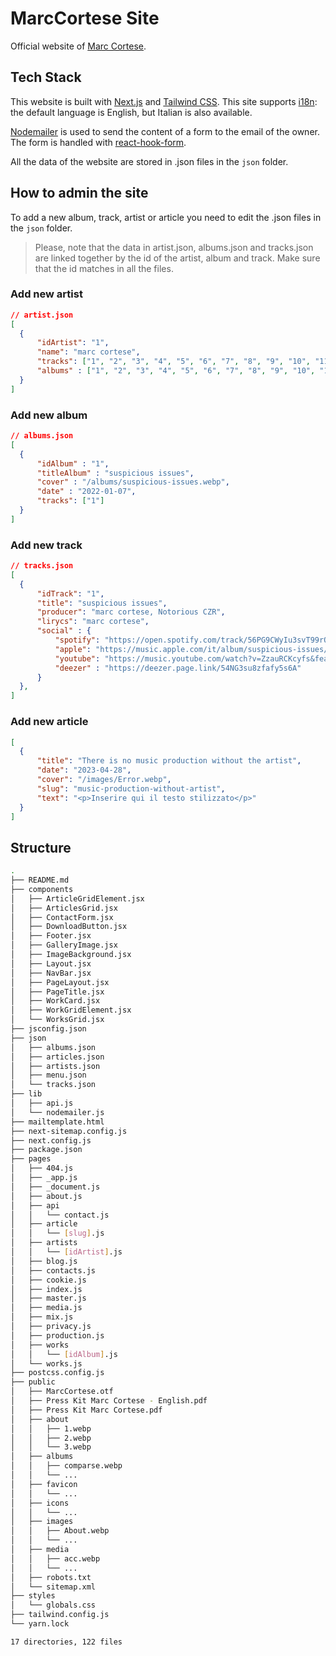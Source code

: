 # MarcCortese Site

Official website of [Marc Cortese](marccortese.com).

## Tech Stack
This website is built with [Next.js](https://nextjs.org/) and [Tailwind CSS](https://tailwindcss.com/). This site supports [i18n](https://nextjs.org/docs/pages/building-your-application/routing/internationalization): the default language is English, but Italian is also available.

[Nodemailer](https://nodemailer.com/) is used to send the content of a form to the email of the owner. The form is handled with [react-hook-form](https://www.react-hook-form.com/).

All the data of the website are stored in .json files in the `json` folder.

## How to admin the site


To add a new album, track, artist or article you need to edit the .json files in the `json` folder.

> Please, note that the data in artist.json, albums.json and tracks.json are linked together by the id of the artist, album and track. Make sure that the id matches in all the files.
### Add new artist

```json
// artist.json
[
  {
      "idArtist": "1",
      "name": "marc cortese",
      "tracks": ["1", "2", "3", "4", "5", "6", "7", "8", "9", "10", "11", "12", "13", "14", "15", "16", "17", "18"],
      "albums" : ["1", "2", "3", "4", "5", "6", "7", "8", "9", "10", "11", "12"]
  }
]
```

### Add new album

```json
// albums.json
[
  {
      "idAlbum" : "1",
      "titleAlbum" : "suspicious issues",
      "cover" : "/albums/suspicious-issues.webp",
      "date" : "2022-01-07",
      "tracks": ["1"]
  }
]
```
### Add new track
```json
// tracks.json
[
  {
      "idTrack": "1",
      "title": "suspicious issues",
      "producer": "marc cortese, Notorious CZR",
      "lirycs": "marc cortese",
      "social" : {
          "spotify": "https://open.spotify.com/track/56PG9CWyIu3svT99rQs9kJ?si=c1e153c0bbf740a8",
          "apple": "https://music.apple.com/it/album/suspicious-issues/1601830088?i=1601830090",
          "youtube": "https://music.youtube.com/watch?v=ZzauRCKcyfs&feature=share",
          "deezer" : "https://deezer.page.link/54NG3su8zfafy5s6A"
      }
  },
]
```

### Add new article
```json
[
  {
      "title": "There is no music production without the artist",
      "date": "2023-04-28",
      "cover": "/images/Error.webp",
      "slug": "music-production-without-artist",
      "text": "<p>Inserire qui il testo stilizzato</p>"
  }
]
```


## Structure

```bash
.
├── README.md
├── components
│   ├── ArticleGridElement.jsx
│   ├── ArticlesGrid.jsx
│   ├── ContactForm.jsx
│   ├── DownloadButton.jsx
│   ├── Footer.jsx
│   ├── GalleryImage.jsx
│   ├── ImageBackground.jsx
│   ├── Layout.jsx
│   ├── NavBar.jsx
│   ├── PageLayout.jsx
│   ├── PageTitle.jsx
│   ├── WorkCard.jsx
│   ├── WorkGridElement.jsx
│   └── WorksGrid.jsx
├── jsconfig.json
├── json
│   ├── albums.json
│   ├── articles.json
│   ├── artists.json
│   ├── menu.json
│   └── tracks.json
├── lib
│   ├── api.js
│   └── nodemailer.js
├── mailtemplate.html
├── next-sitemap.config.js
├── next.config.js
├── package.json
├── pages
│   ├── 404.js
│   ├── _app.js
│   ├── _document.js
│   ├── about.js
│   ├── api
│   │   └── contact.js
│   ├── article
│   │   └── [slug].js
│   ├── artists
│   │   └── [idArtist].js
│   ├── blog.js
│   ├── contacts.js
│   ├── cookie.js
│   ├── index.js
│   ├── master.js
│   ├── media.js
│   ├── mix.js
│   ├── privacy.js
│   ├── production.js
│   ├── works
│   │   └── [idAlbum].js
│   └── works.js
├── postcss.config.js
├── public
│   ├── MarcCortese.otf
│   ├── Press Kit Marc Cortese - English.pdf
│   ├── Press Kit Marc Cortese.pdf
│   ├── about
│   │   ├── 1.webp
│   │   ├── 2.webp
│   │   └── 3.webp
│   ├── albums
│   │   ├── comparse.webp
│   │   └── ...
│   ├── favicon
│   │   └── ...
│   ├── icons
│   │   └── ...
│   ├── images
│   │   ├── About.webp
│   │   └── ...
│   ├── media
│   │   ├── acc.webp
│   │   └── ...
│   ├── robots.txt
│   └── sitemap.xml
├── styles
│   └── globals.css
├── tailwind.config.js
└── yarn.lock

17 directories, 122 files
```
